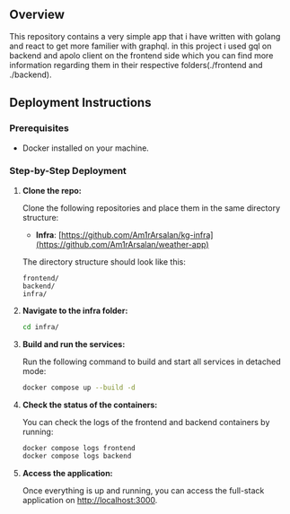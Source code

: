 
## Overview

This repository contains a very simple app that i have written with golang and react 
to get more familier with graphql. in this project i used gql on backend and apolo client 
on the frontend side which you can find more information regarding them in their respective 
folders(./frontend and ./backend).


## Deployment Instructions

### Prerequisites
- Docker installed on your machine.

### Step-by-Step Deployment

1. **Clone the repo:**

   Clone the following repositories and place them in the same directory structure:

   - **Infra**: [https://github.com/Am1rArsalan/kg-infra](https://github.com/Am1rArsalan/weather-app)

   The directory structure should look like this:

   ```
   frontend/
   backend/
   infra/
   ```

2. **Navigate to the infra folder:**

   ```bash
   cd infra/
   ```

3. **Build and run the services:**

   Run the following command to build and start all services in detached mode:

   ```bash
   docker compose up --build -d
   ```

4. **Check the status of the containers:**

   You can check the logs of the frontend and backend containers by running:

   ```bash
   docker compose logs frontend
   docker compose logs backend
   ```

5. **Access the application:**

   Once everything is up and running, you can access the full-stack application on [http://localhost:3000](http://localhost:3000).
